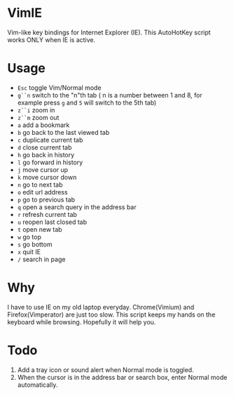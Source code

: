 VimIE
=====

Vim-like key bindings for Internet Explorer (IE). This AutoHotKey script works ONLY when IE is active.

Usage
=====
 
* `Esc`		toggle Vim/Normal mode
* `g``n`	switch to the "n"th tab ( n is a number between 1 and 8, for example press `g` and `5` will switch to the 5th tab)
* `z``i`	zoom in
* `z``m`	zoom out
* `a`	add a bookmark
* `b`	go back to the last viewed tab
* `c`	duplicate current tab
* `d`	close current tab
* `h`	go back in history
* `l`	go forward in history
* `j`	move cursor up
* `k`	move cursor down
* `n`	go to next tab
* `o`	edit url address 
* `p`	go to previous tab
* `q`	open a search query in the address bar
* `r`	refresh current tab
* `u`	reopen last closed tab
* `t`	open new tab
* `w`	go top
* `s`	go bottom
* `x`	quit IE
* `/`	search in page

Why
===
I have to use IE on my old laptop everyday. Chrome(Vimium) and Firefox(Vimperator) are just too slow. This script keeps my hands on the keyboard while browsing. Hopefully it will help you. 

Todo
====
1. Add a tray icon or sound alert when Normal mode is toggled.
2. When the cursor is in the address bar or search box, enter Normal mode automatically.
